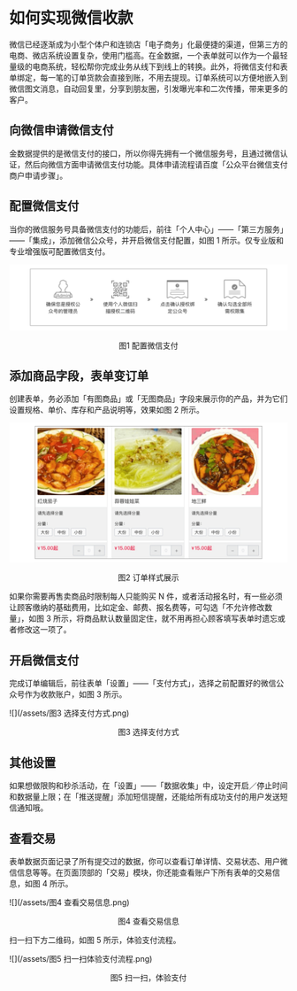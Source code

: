 # 如何实现微信收款

微信已经逐渐成为小型个体户和连锁店「电子商务」化最便捷的渠道，但第三方的电商、微店系统设置复杂，使用门槛高。在金数据，一个表单就可以作为一个最轻量级的电商系统，轻松帮你完成业务从线下到线上的转换。此外，将微信支付和表单绑定，每一笔的订单货款会直接到账，不用去提现。订单系统可以方便地嵌入到微信图文消息，自动回复里，分享到朋友圈，引发曝光率和二次传播，带来更多的客户。

## 向微信申请微信支付

金数据提供的是微信支付的接口，所以你得先拥有一个微信服务号，且通过微信认证，然后向微信方面申请微信支付功能。具体申请流程请百度「公众平台微信支付商户申请步骤」。

## 配置微信支付

当你的微信服务号具备微信支付的功能后，前往「个人中心」——「第三方服务」——「集成」，添加微信公众号，并开启微信支付配置，如图 1 所示。仅专业版和专业增强版可配置微信支付。

![](/assets/微信支付-配置微信支付.png)

<center>图1 配置微信支付</center>

## 添加商品字段，表单变订单

创建表单，务必添加「有图商品」或「无图商品」字段来展示你的产品，并为它们设置规格、单价、库存和产品说明等，效果如图 2 所示。

![](/assets/微信支付-订单样式展示.png)

<center>图2 订单样式展示</center>

如果你需要再售卖商品时限制每人只能购买 N 件，或者活动报名时，有一些必须让顾客缴纳的基础费用，比如定金、邮费、报名费等，可勾选「不允许修改数量」，如图 3 所示，将商品默认数量固定住，就不用再担心顾客填写表单时遗忘或者修改这一项了。

## 开启微信支付

完成订单编辑后，前往表单「设置」——「支付方式」，选择之前配置好的微信公众号作为收款账户，如图 3 所示。

![](/assets/图3 选择支付方式.png)

<center>图3 选择支付方式</center>

## 其他设置

如果想做限购和秒杀活动，在「设置」——「数据收集」中，设定开启／停止时间和数据量上限；在「推送提醒」添加短信提醒，还能给所有成功支付的用户发送短信通知哦。

## 查看交易

表单数据页面记录了所有提交过的数据，你可以查看订单详情、交易状态、用户微信信息等等。在页面顶部的「交易」模块，你还能查看账户下所有表单的交易信息，如图 4 所示。

![](/assets/图4 查看交易信息.png)

<center>图4 查看交易信息</center>

扫一扫下方二维码，如图 5 所示，体验支付流程。

![](/assets/图5 扫一扫体验支付流程.png)

<center>图5 扫一扫，体验支付</center>
